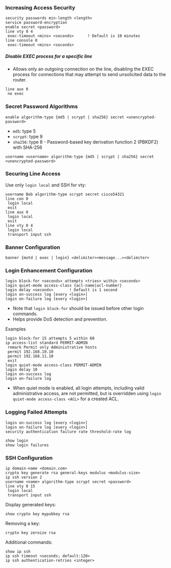 ### Increasing Access Security

```
security passwords min-length <length>
service password-encryption
enable secret <password>
line vty 0 4
 exec-timeout <mins> <seconds>      ! Default is 10 minutes
line console 0
 exec-timeout <mins> <seconds>
```

##### Disable EXEC process for a specific line

- Allows only an outgoing connection on the line, disabling the EXEC process for connections that may attempt to send unsolicited data to the router.

```
line aux 0
 no exec
```

### Secret Password Algorithms

```
enable algorithm-type {md5 | scrypt | sha256} secret <unencrypted-password>
```

- `md5`: type 5
- `scrypt`: type 9
- `sha256`: type 8 - Password-based key derivation function 2 (PBKDF2) with SHA-256

```
username <username> algorithm-type {md5 | scrypt | sha256} secret <unencrypted-password>
```

### Securing Line Access

Use only `login local` and SSH for vty:

```
username Bob algorithm-type scrypt secret cisco54321
line con 0
 login local
 exit
line aux 0
 login local
 exit
line vty 0 4
 login local
 transport input ssh
```

### Banner Configuration

```
banner {motd | exec | login} <delimiter><message...><delimiter>
```

### Login Enhancement Configuration

```
login block-for <seconds> attempts <tries> within <seconds>
login quiet-mode access-class {acl-name|acl-number}
login delay <seconds>       ! Default is 1 second
login on-success log [every <login>]
login on-failure log [every <login>]
```

- Note that `login block-for` should be issued before other login commands.
- Helps provide DoS detection and prevention.

Examples

```
login block-for 15 attempts 5 within 60
ip access-list standard PERMIT-ADMIN
 remark Permit only Administrative hosts
 permit 192.168.10.10
 permit 192.168.11.10
 exit
login quiet-mode access-class PERMIT-ADMIN
login delay 10
login on-success log
login on-failure log
```

- When quiet mode is enabled, all login attempts, including valid administrative access, are not permitted, but is overridden using `login quiet-mode access-class <ACL>` for a created ACL.

### Logging Failed Attempts

```
login on-success log [every <login>]
login on-failure log [every <login>]
security authentication failure rate threshold-rate log

show login
show login failures
```

### SSH Configuration

```
ip domain-name <domain.com>
crypto key generate rsa general-keys modulus <modulus-size>
ip ssh version 2
username <name> algorithm-type scrypt secret <password>
line vty 0 15
 login local
 transport input ssh
```

Display generated keys:

```
show crypto key mypubkey rsa
```

Removing a key:

```
crypto key zeroize rsa
```

Additional commands:

```
show ip ssh
ip ssh timeout <seconds; default:120>
ip ssh authentication-retries <integer>
```
